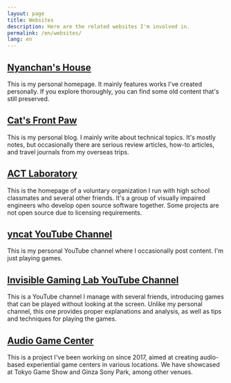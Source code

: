 ```yaml
---
layout: page
title: Websites
description: Here are the related websites I'm involved in.
permalink: /en/websites/
lang: en
---
```


## [Nyanchan's House](https://www.nyanchangames.com/)

This is my personal homepage. It mainly features works I've created personally. If you explore thoroughly, you can find some old content that's still preserved.

## [Cat's Front Paw](https://yncat.github.io)

This is my personal blog. I mainly write about technical topics. It's mostly notes, but occasionally there are serious review articles, how-to articles, and travel journals from my overseas trips.

## [ACT Laboratory](https://actlab.org/)

This is the homepage of a voluntary organization I run with high school classmates and several other friends. It's a group of visually impaired engineers who develop open source software together. Some projects are not open source due to licensing requirements.

## [yncat YouTube Channel](https://www.youtube.com/@yncat)

This is my personal YouTube channel where I occasionally post content. I'm just playing games.

## [Invisible Gaming Lab YouTube Channel](https://www.youtube.com/@igl3359)

This is a YouTube channel I manage with several friends, introducing games that can be played without looking at the screen. Unlike my personal channel, this one provides proper explanations and analysis, as well as tips and techniques for playing the games.

## [Audio Game Center](https://audiogame.center/)

This is a project I've been working on since 2017, aimed at creating audio-based experiential game centers in various locations. We have showcased at Tokyo Game Show and Ginza Sony Park, among other venues.